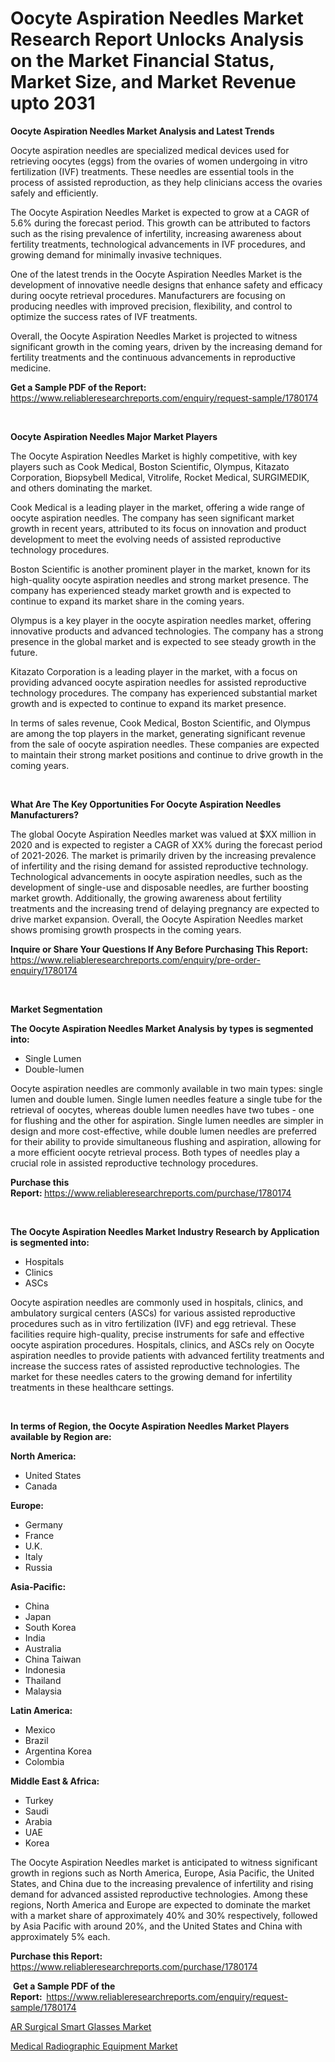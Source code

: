 <p><h1>Oocyte Aspiration Needles Market Research Report Unlocks Analysis on the Market Financial Status, Market Size, and Market Revenue upto 2031</h1></p><p><strong>Oocyte Aspiration Needles Market Analysis and Latest Trends</strong></p>
<p><p>Oocyte aspiration needles are specialized medical devices used for retrieving oocytes (eggs) from the ovaries of women undergoing in vitro fertilization (IVF) treatments. These needles are essential tools in the process of assisted reproduction, as they help clinicians access the ovaries safely and efficiently.</p><p>The Oocyte Aspiration Needles Market is expected to grow at a CAGR of 5.6% during the forecast period. This growth can be attributed to factors such as the rising prevalence of infertility, increasing awareness about fertility treatments, technological advancements in IVF procedures, and growing demand for minimally invasive techniques.</p><p>One of the latest trends in the Oocyte Aspiration Needles Market is the development of innovative needle designs that enhance safety and efficacy during oocyte retrieval procedures. Manufacturers are focusing on producing needles with improved precision, flexibility, and control to optimize the success rates of IVF treatments.</p><p>Overall, the Oocyte Aspiration Needles Market is projected to witness significant growth in the coming years, driven by the increasing demand for fertility treatments and the continuous advancements in reproductive medicine.</p></p>
<p><strong>Get a Sample PDF of the Report:&nbsp;</strong> <a href="https://www.reliableresearchreports.com/enquiry/request-sample/1780174">https://www.reliableresearchreports.com/enquiry/request-sample/1780174</a></p>
<p>&nbsp;</p>
<p><strong>Oocyte Aspiration Needles Major Market Players</strong></p>
<p><p>The Oocyte Aspiration Needles Market is highly competitive, with key players such as Cook Medical, Boston Scientific, Olympus, Kitazato Corporation, Biopsybell Medical, Vitrolife, Rocket Medical, SURGIMEDIK, and others dominating the market.</p><p>Cook Medical is a leading player in the market, offering a wide range of oocyte aspiration needles. The company has seen significant market growth in recent years, attributed to its focus on innovation and product development to meet the evolving needs of assisted reproductive technology procedures.</p><p>Boston Scientific is another prominent player in the market, known for its high-quality oocyte aspiration needles and strong market presence. The company has experienced steady market growth and is expected to continue to expand its market share in the coming years.</p><p>Olympus is a key player in the oocyte aspiration needles market, offering innovative products and advanced technologies. The company has a strong presence in the global market and is expected to see steady growth in the future.</p><p>Kitazato Corporation is a leading player in the market, with a focus on providing advanced oocyte aspiration needles for assisted reproductive technology procedures. The company has experienced substantial market growth and is expected to continue to expand its market presence.</p><p>In terms of sales revenue, Cook Medical, Boston Scientific, and Olympus are among the top players in the market, generating significant revenue from the sale of oocyte aspiration needles. These companies are expected to maintain their strong market positions and continue to drive growth in the coming years.</p></p>
<p>&nbsp;</p>
<p><strong>What Are The Key Opportunities For Oocyte Aspiration Needles Manufacturers?</strong></p>
<p><p>The global Oocyte Aspiration Needles market was valued at $XX million in 2020 and is expected to register a CAGR of XX% during the forecast period of 2021-2026. The market is primarily driven by the increasing prevalence of infertility and the rising demand for assisted reproductive technology. Technological advancements in oocyte aspiration needles, such as the development of single-use and disposable needles, are further boosting market growth. Additionally, the growing awareness about fertility treatments and the increasing trend of delaying pregnancy are expected to drive market expansion. Overall, the Oocyte Aspiration Needles market shows promising growth prospects in the coming years.</p></p>
<p><strong>Inquire or Share Your Questions If Any Before Purchasing This Report:</strong> <a href="https://www.reliableresearchreports.com/enquiry/pre-order-enquiry/1780174">https://www.reliableresearchreports.com/enquiry/pre-order-enquiry/1780174</a></p>
<p>&nbsp;</p>
<p><strong>Market Segmentation</strong></p>
<p><strong>The Oocyte Aspiration Needles Market Analysis by types is segmented into:</strong></p>
<p><ul><li>Single Lumen</li><li>Double-lumen</li></ul></p>
<p><p>Oocyte aspiration needles are commonly available in two main types: single lumen and double lumen. Single lumen needles feature a single tube for the retrieval of oocytes, whereas double lumen needles have two tubes - one for flushing and the other for aspiration. Single lumen needles are simpler in design and more cost-effective, while double lumen needles are preferred for their ability to provide simultaneous flushing and aspiration, allowing for a more efficient oocyte retrieval process. Both types of needles play a crucial role in assisted reproductive technology procedures.</p></p>
<p><strong>Purchase this Report:&nbsp;</strong><a href="https://www.reliableresearchreports.com/purchase/1780174">https://www.reliableresearchreports.com/purchase/1780174</a></p>
<p>&nbsp;</p>
<p><strong>The Oocyte Aspiration Needles Market Industry Research by Application is segmented into:</strong></p>
<p><ul><li>Hospitals</li><li>Clinics</li><li>ASCs</li></ul></p>
<p><p>Oocyte aspiration needles are commonly used in hospitals, clinics, and ambulatory surgical centers (ASCs) for various assisted reproductive procedures such as in vitro fertilization (IVF) and egg retrieval. These facilities require high-quality, precise instruments for safe and effective oocyte aspiration procedures. Hospitals, clinics, and ASCs rely on Oocyte aspiration needles to provide patients with advanced fertility treatments and increase the success rates of assisted reproductive technologies. The market for these needles caters to the growing demand for infertility treatments in these healthcare settings.</p></p>
<p>&nbsp;</p>
<p><strong>In terms of Region, the Oocyte Aspiration Needles Market Players available by Region are:</strong></p>
<p>
    <p> <strong> North America: </strong>
        <ul>
            <li>United States</li>
            <li>Canada</li>
        </ul>
        </p> 
    <p> <strong> Europe: </strong>
        <ul>
            <li>Germany</li>
            <li>France</li>
            <li>U.K.</li>
            <li>Italy</li>
            <li>Russia</li>
        </ul>
        </p> 
    <p> <strong> Asia-Pacific: </strong>
        <ul>
            <li>China</li>
            <li>Japan</li>
            <li>South Korea</li>
            <li>India</li>
            <li>Australia</li>
            <li>China Taiwan</li>
            <li>Indonesia</li>
            <li>Thailand</li>
            <li>Malaysia</li>
        </ul>
        </p> 
    <p> <strong> Latin America: </strong>
        <ul>
            <li>Mexico</li>
            <li>Brazil</li>
            <li>Argentina Korea</li>
            <li>Colombia</li>
        </ul>
        </p> 
    <p> <strong> Middle East & Africa: </strong>
        <ul>
            <li>Turkey</li>
            <li>Saudi</li>
            <li>Arabia</li>
            <li>UAE</li>
            <li>Korea</li>
        </ul>
    </p>
    </p>
<p><p>The Oocyte Aspiration Needles market is anticipated to witness significant growth in regions such as North America, Europe, Asia Pacific, the United States, and China due to the increasing prevalence of infertility and rising demand for advanced assisted reproductive technologies. Among these regions, North America and Europe are expected to dominate the market with a market share of approximately 40% and 30% respectively, followed by Asia Pacific with around 20%, and the United States and China with approximately 5% each.</p></p>
<p><strong>Purchase this Report: </strong><a href="https://www.reliableresearchreports.com/purchase/1780174">https://www.reliableresearchreports.com/purchase/1780174</a></p>
<p>&nbsp;<strong>Get a Sample PDF of the Report:&nbsp;&nbsp;</strong><a href="https://www.reliableresearchreports.com/enquiry/request-sample/1780174">https://www.reliableresearchreports.com/enquiry/request-sample/1780174</a></p>
<p><strong></strong></p>
<p><p><a href="https://issuu.com/reportprime-2/docs/ar-surgical-smart-glasses-market-size-2030.pptx">AR Surgical Smart Glasses Market</a></p><p><a href="https://issuu.com/reportprime-2/docs/medical-radiographic-equipment-market-size-2030.pp">Medical Radiographic Equipment Market</a></p></p>